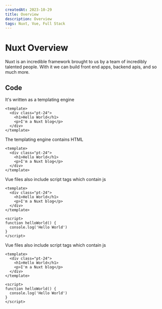 ```yaml
---
createdAt: 2023-10-29
title: Overview
description: Overview
tags: Nuxt, Vue, Full Stack
---
```

# Nuxt Overview

Nuxt is an incredible framework brought to us by a team of incredibly talented people. With it we can build front end apps, backend apis, and so much more.

## Code

It's written as a templating engine

```vue
<template>
  <div class="pt-24">
    <h1>Hello World</h1>
    <p>I'm a Nuxt blog</p>
  </div>
</template>
```

The templating engine contains HTML

```vue
<template>
  <div class="pt-24">
    <h1>Hello World</h1>
    <p>I'm a Nuxt blog</p>
  </div>
</template>
```

Vue files also include script tags which contain js

```vue
<template>
  <div class="pt-24">
    <h1>Hello World</h1>
    <p>I'm a Nuxt blog</p>
  </div>
</template>

<script>
function helloWorld() {
  console.log('Hello World')
}
</script>
```

Vue files also include script tags which contain js

```vue
<template>
  <div class="pt-24">
    <h1>Hello World</h1>
    <p>I'm a Nuxt blog</p>
  </div>
</template>

<script>
function helloWorld() {
  console.log('Hello World')
}
</script>
```